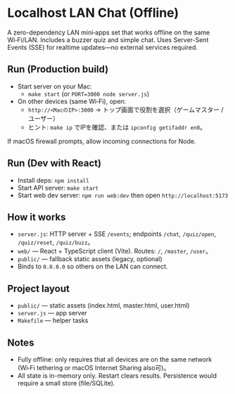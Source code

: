 # Localhost LAN Chat (Offline)

A zero-dependency LAN mini‑apps set that works offline on the same Wi‑Fi/LAN. Includes a buzzer quiz and simple chat. Uses Server-Sent Events (SSE) for realtime updates—no external services required.

## Run (Production build)

- Start server on your Mac:
  - `make start` (or `PORT=3000 node server.js`)
- On other devices (same Wi‑Fi), open:
  - `http://<MacのIP>:3000` → トップ画面で役割を選択（ゲームマスター / ユーザー）
  - ヒント: `make ip` でIPを確認、または `ipconfig getifaddr en0`。

If macOS firewall prompts, allow incoming connections for Node.

## Run (Dev with React)

- Install deps: `npm install`
- Start API server: `make start`
- Start web dev server: `npm run web:dev` then open `http://localhost:5173`

## How it works

- `server.js`: HTTP server + SSE `/events`; endpoints `/chat`, `/quiz/open`, `/quiz/reset`, `/quiz/buzz`。
- `web/` — React + TypeScript client (Vite). Routes: `/`, `/master`, `/user`。
- `public/` — fallback static assets (legacy, optional)
- Binds to `0.0.0.0` so others on the LAN can connect.

## Project layout

- `public/` — static assets (index.html, master.html, user.html)
- `server.js` — app server
- `Makefile` — helper tasks

## Notes

- Fully offline: only requires that all devices are on the same network (Wi‑Fi tethering or macOS Internet Sharing also可)。
- All state is in-memory only. Restart clears results. Persistence would require a small store (file/SQLite).
